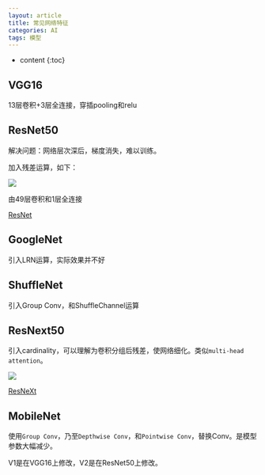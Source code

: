 ```yaml
---
layout: article
title: 常见网络特征
categories: AI
tags: 模型
---
```


* content
{:toc}
## VGG16

13层卷积+3层全连接，穿插pooling和relu

<!--more-->
## ResNet50

解决问题：网络层次深后，梯度消失，难以训练。

加入残差运算，如下：

![](https://harmonyhu.github.io/img/residual.png)

由49层卷积和1层全连接

[ResNet](https://arxiv.org/pdf/1512.03385.pdf)

## GoogleNet

引入LRN运算，实际效果并不好



## ShuffleNet

引入Group Conv，和ShuffleChannel运算



## ResNext50

引入cardinality，可以理解为卷积分组后残差，使网络细化。类似`multi-head attention`。

![](https://harmonyhu.github.io/img/resnext.png)

[ResNeXt](https://arxiv.org/pdf/1611.05431.pdf)



## MobileNet

使用`Group Conv`，乃至`Depthwise Conv`，和`Pointwise Conv`，替换Conv。是模型参数大幅减少。

V1是在VGG16上修改，V2是在ResNet50上修改。



